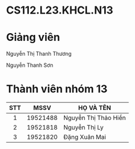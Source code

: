 # CS112.L23.KHCL.N13
<h1>Giảng viên</h1/
<p>Nguyễn Thị Thanh Thương</p>
<p>Nguyễn Thanh Sơn</p>

<h1>Thành viên nhóm 13</h1>

| STT |MSSV| HỌ VÀ TÊN|
|:---:|---|   ---|
|1|19521488|Nguyễn Thị Thảo Hiền|
|2|19521818|Nguyễn Thị Ly|
|3|19521820|Đặng Xuân Mai
